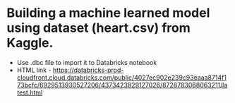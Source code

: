 # Building a machine learned model using dataset (heart.csv) from Kaggle.

* Use .dbc file to import it to Databricks notebook
* HTML link - https://databricks-prod-cloudfront.cloud.databricks.com/public/4027ec902e239c93eaaa8714f173bcfc/6929513930527206/4373423829127026/8728783068063211/latest.html

